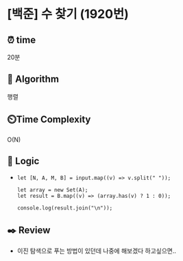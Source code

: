 # [백준] 수 찾기 (1920번)

## ⏰ **time**

20분

## :pushpin: **Algorithm**

행렬

## ⏲️**Time Complexity**

O(N)

## :round_pushpin: **Logic**

- ```
  let [N, A, M, B] = input.map((v) => v.split(" "));
  
  let array = new Set(A);
  let result = B.map((v) => (array.has(v) ? 1 : 0));
  
  console.log(result.join("\n"));
  
  ```

## :black_nib: **Review**

- 이진 탐색으로 푸는 방법이 있던데 나중에 해보겠다 하고싶으면..
